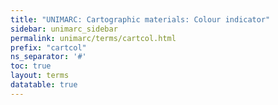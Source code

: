 ```yaml
---
title: "UNIMARC: Cartographic materials: Colour indicator"
sidebar: unimarc_sidebar
permalink: unimarc/terms/cartcol.html
prefix: "cartcol"
ns_separator: '#'
toc: true
layout: terms
datatable: true
---
```

